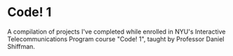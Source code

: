 # Code! 1

A compilation of projects I've completed while enrolled in NYU's Interactive Telecommunications Program course "Code! 1", taught by Professor Daniel Shiffman.
